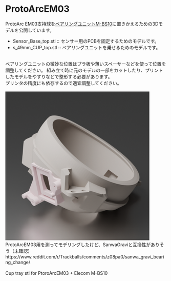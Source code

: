 # ProtoArcEM03

ProtoArc EM03支持球を[ベアリングユニットM-BS10](https://www.elecom.co.jp/products/M-BS10.html)に置きかえるための3Dモデルを公開しています。<br>
* Sensor_Base_top.stl :: センサー用のPCBを固定するためのモデルです。<br>
* s_49mm_CUP_top.stl :: ベアリングユニットを乗せるためのモデルです。<br>
<br>
ベアリングユニットの微妙な位置はプラ板や薄いスペーサーなどを使って位置を調整してください。
組み立て時に元のモデルの一部をカットしたり、プリントしたモデルをやすりなどで整形する必要があります。<br>
プリンタの精度にも依存するので適宜調整してください。<br>
<br><img width="450" alt="part" src="stl/scr_EM03.png"><br>
ProtoArcEM03用を測ってモデリングしたけど、SanwaGraviと互換性がありそう（未確認）<br>
https://www.reddit.com/r/Trackballs/comments/z08pa0/sanwa_gravi_bearing_change/<br>
<br>
Cup tray stl for PtoroArcEM03 + Elecom M-BS10

